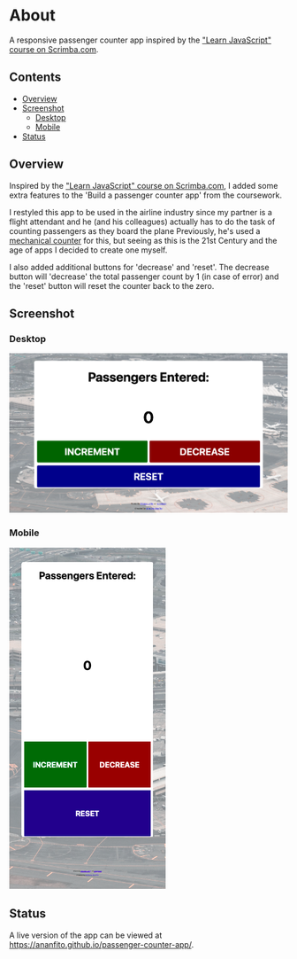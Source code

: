 # About
A responsive passenger counter app inspired by the ["Learn JavaScript" course on Scrimba.com](https://scrimba.com/learn/learnjavascript).

## Contents

- [Overview](#overview)
- [Screenshot](#screenshot)
  - [Desktop](#desktop)
  - [Mobile](#mobile)
- [Status](#status)

## Overview

Inspired by the ["Learn JavaScript" course on Scrimba.com](https://scrimba.com/learn/learnjavascript), I added some extra features to the 'Build a passenger counter app' from the coursework.

I restyled this app to be used in the airline industry since my partner is a flight attendant and he (and his colleagues) actually has to do the task of counting passengers as they board the plane Previously, he's used a [mechanical counter](https://en.wikipedia.org/wiki/Mechanical_counter) for this, but seeing as this is the 21st Century and the age of apps I decided to create one myself.

I also added additional buttons for 'decrease' and 'reset'. The decrease button will 'decrease' the total passenger count by 1 (in case of error) and the 'reset' button will reset the counter back to the zero.

## Screenshot

### Desktop

![screenshot of desktop version of the app](./screenshot-desktop.png)

### Mobile

![screenshot of desktop version of the app](./screenshot-mobile.png)

## Status

A live version of the app can be viewed at https://ananfito.github.io/passenger-counter-app/.
